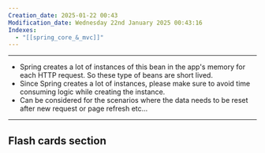 ```yaml
---
Creation_date: 2025-01-22 00:43
Modification_date: Wednesday 22nd January 2025 00:43:16
Indexes:
  - "[[spring_core_&_mvc]]"
---
```


----

- Spring creates a lot of instances of this bean in the app's memory for each HTTP request. So these type of beans are short lived.
- Since Spring creates a lot of instances, please make sure to avoid time consuming logic while creating the instance.
- Can be considered for the scenarios where the data needs to be reset after new request or page refresh etc...



















---
## Flash cards section

